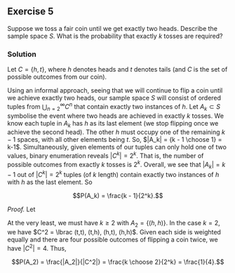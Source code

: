 ## Exercise 5

Suppose we toss a fair coin until we get exactly two heads. Describe the sample space $S$. What is the probability that exactly $k$ tosses are required?

### Solution

Let $C = \lbrace h, t \rbrace$, where $h$ denotes heads and $t$ denotes tails (and $C$ is the set of possible outcomes from our coin). 

Using an informal approach, seeing that we will continue to flip a coin until we achieve exactly two heads, our sample space $S$ will consist of ordered tuples from $\bigcup\nolimits_{n=2}^\infty C^n$ that contain exactly two instances of $h$. Let $A_k \subset S$ symbolise the event where two heads are achieved in exactly $k$ tosses. We know each tuple in $A_k$ has $h$ as its last element (we stop flipping once we achieve the second head). The other $h$ must occupy one of the remaining $k - 1$ spaces, with all other elements being $t$. So, $|A_k| = {k - 1 \choose 1} = k-1$. Simultaneously, given elements of our tuples can only hold one of two values, binary enumeration reveals $|C^k| = 2^k$. That is, the number of possible outcomes from exactly $k$ tosses is $2^k$. Overall, we see that $|A_k|=k-1$ out of $|C^k|=2^k$ tuples (of $k$ length) contain exactly two instances of $h$ with $h$ as the last element. So


$$P(A_k) = \frac{k - 1}{2^k}.$$

*Proof.* Let 

At the very least, we must have $k \ge 2$ with $A_2 = \lbrace (h, h) \rbrace$. In the case $k=2$, we have $C^2 = \lbrac (t,t), (t,h), (h,t), (h,h)$. Given each side is weighted equally and there are four possible outcomes of flipping a coin twice, we have $|C^2| = 4$. Thus,

$$P(A_2) = \frac{|A_2|}{|C^2|} = \frac{k \choose 2}{2^k} = \frac{1}{4}.$$
